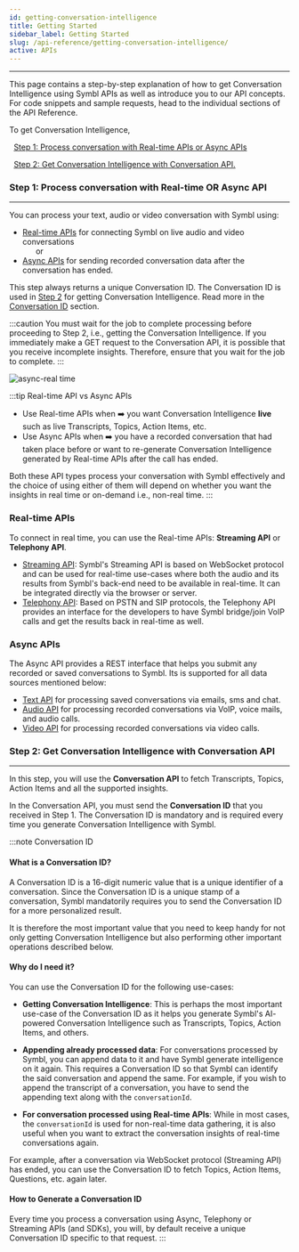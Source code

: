 ```yaml
---
id: getting-conversation-intelligence
title: Getting Started
sidebar_label: Getting Started
slug: /api-reference/getting-conversation-intelligence/
active: APIs
---
```

---
 
This page contains a step-by-step explanation of how to get Conversation Intelligence using Symbl APIs as well as introduce you to our API concepts. For code snippets and sample requests, head to the individual sections of the API Reference.
 
To get Conversation Intelligence,
 
&nbsp;&nbsp;[Step 1: Process conversation with Real-time APIs or Async APIs](#1-process-conversation-with-real-time-or-async-api) <br/>
 
&nbsp;&nbsp;[Step 2: Get Conversation Intelligence with Conversation API.](#2-get-conversation-intelligence-with-conversation-api)
 
### Step 1: Process conversation with Real-time OR Async API
---
You can process your text, audio or video conversation with Symbl using:
- [Real-time APIs](#real-time-apis) for connecting Symbl on live audio and video conversations<br/>
&nbsp;&nbsp;&nbsp;&nbsp;&nbsp; or
- [Async APIs](#async-apis) for sending recorded conversation data after the conversation has ended.
 
This step always returns a unique Conversation ID. The Conversation ID is used in [Step 2](#2-get-conversation-intelligence-with-conversation-api) for getting Conversation Intelligence. Read more in the [Conversation ID](#what-is-a-conversation-id) section.

:::caution
You must wait for the job to complete processing before proceeding to Step 2, i.e., getting the Conversation Intelligence. If you immediately make a GET request to the Conversation API, it is possible that you receive incomplete insights. Therefore, ensure that you wait for the job to complete. 
:::

![async-real time](/img/realtime-vs-async.png)
 
 
:::tip Real-time API vs Async APIs
 
- Use Real-time APIs when ➡️ you want Conversation Intelligence **live** such as live Transcripts, Topics, Action Items, etc.
- Use Async APIs when ➡️ you have a recorded conversation that had taken place before or want to re-generate Conversation Intelligence generated by Real-time APIs after the call has ended.
 
Both these API types process your conversation with Symbl effectively and the choice of using either of them will depend on whether you want the insights in real time or on-demand i.e., non-real time.
:::
 
### Real-time APIs
 
To connect in real time, you can use the Real-time APIs: **Streaming API** or **Telephony API**.
 
- [Streaming API](/docs/streamingapi/introduction):
Symbl's Streaming API is based on WebSocket protocol and can be used for real-time use-cases where both the audio and its results from Symbl's back-end need to be available in real-time. It can be integrated directly via the browser or server.
- [Telephony API](/docs/telephony/introduction):
Based on PSTN and SIP protocols, the Telephony API provides an interface for the developers to have Symbl bridge/join VoIP calls and get the results back in real-time as well.
 
### Async APIs
The Async API provides a REST interface that helps you submit any recorded or saved conversations to Symbl. Its is supported for all data sources mentioned below:
 
- [Text API](/docs/async-api/overview/text/post-text) for processing saved conversations via emails, sms and chat.
- [Audio API](/docs/async-api/overview/audio/post-audio) for processing recorded conversations via VoIP, voice mails, and audio calls.
- [Video API](/docs/async-api/overview/video/post-video) for processing recorded conversations via video calls.
 
### Step 2: Get Conversation Intelligence with Conversation API
---
 
In this step, you will use the **Conversation API** to fetch Transcripts, Topics, Action Items and all the supported insights.
 
In the Conversation API, you must send the **Conversation ID** that you received in Step 1. The Conversation ID is mandatory and is required every time you generate Conversation Intelligence with Symbl.
 
:::note Conversation ID
#### What is a Conversation ID?
A Conversation ID is a 16-digit numeric value that is a unique identifier of a conversation. Since the Conversation ID is a unique stamp of a conversation, Symbl mandatorily requires you to send the Conversation ID for a more personalized result.
 
It is therefore the most important value that you need to keep handy for not only getting Conversation Intelligence but also performing other important operations described below.
 
#### Why do I need it?
You can use the Conversation ID for the following use-cases:
 
- **Getting Conversation Intelligence**: This is perhaps the most important use-case of the Conversation ID as it helps you generate Symbl's AI- powered Conversation Intelligence such as Transcripts, Topics, Action Items, and others.
 
- **Appending already processed data**: For conversations processed by Symbl, you can append data to it and have Symbl generate intelligence on it again. This requires a Conversation ID so that Symbl can identify the said conversation and append the same. For example, if you wish to append the transcript of a conversation, you have to send the appending text along with the `conversationId`.
 
- **For conversation processed using Real-time APIs**: While in most cases, the `conversationId` is used for non-real-time data gathering, it is also useful when you want to extract the conversation insights of real-time conversations again. 
 
For example, after a conversation via WebSocket protocol (Streaming API) has ended, you can use the Conversation ID to fetch Topics, Action Items, Questions, etc. again later.
 
 
#### How to Generate a Conversation ID
 
Every time you process a conversation using Async, Telephony or Streaming APIs (and SDKs), you will, by default receive a unique Conversation ID specific to that request.
:::

